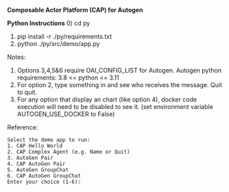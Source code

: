 **Composable Actor Platform (CAP) for Autogen**

**Python Instructions**
0) cd py
1) pip install -r ./py/requirements.txt
2) python ./py/src/demo/app.py

Notes:
1) Options 3,4,5&6 require OAI_CONFIG_LIST for Autogen.
   Autogen python requirements: 3.8 <= python <= 3.11
2) For option 2, type something in and see who receives the message.  Quit to quit.
3) For any option that display an chart (like option 4), docker code execution will need to be disabled to see it. (set environment variable AUTOGEN_USE_DOCKER to False)

Reference:
```
Select the demo app to run:
1. CAP Hello World
2. CAP Complex Agent (e.g. Name or Quit)
3. AutoGen Pair
4. CAP AutoGen Pair
5. AutoGen GroupChat
6. CAP AutoGen GroupChat
Enter your choice (1-6):
```
